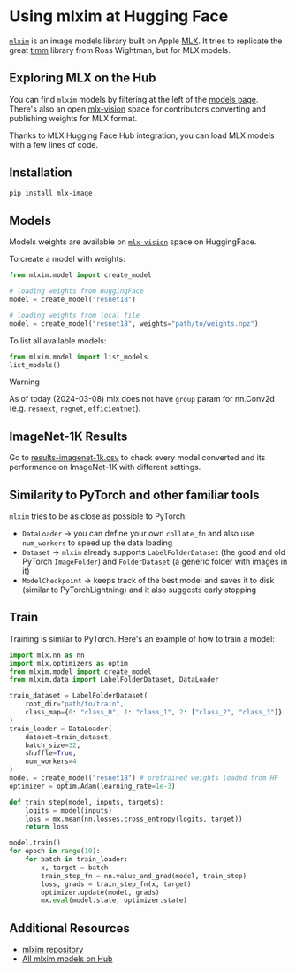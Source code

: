 # Using mlxim at Hugging Face

[`mlxim`](https://github.com/riccardomusmeci/mlx-image) is an image models library built on Apple [MLX](https://github.com/ml-explore/mlx). It tries to replicate the great [timm](https://github.com/huggingface/pytorch-image-models) library from Ross Wightman, but for MLX models.


## Exploring MLX on the Hub

You can find `mlxim` models by filtering at the left of the [models page](https://huggingface.co/models?library=mlxim&sort=trending).
There's also an open [mlx-vision](https://huggingface.co/mlx-vision) space for contributors converting and publishing weights for MLX format.

Thanks to MLX Hugging Face Hub integration, you can load MLX models with a few lines of code. 

## Installation

```bash
pip install mlx-image
```
## **Models**
Models weights are available on [`mlx-vision`](https://huggingface.co/mlx-vision) space on HuggingFace.

To create a model with weights:
```python
from mlxim.model import create_model

# loading weights from HuggingFace
model = create_model("resnet18")

# loading weights from local file
model = create_model("resnet18", weights="path/to/weights.npz")
```

To list all available models:
```python
from mlxim.model import list_models
list_models()
```
> [!WARNING]
> As of today (2024-03-08) mlx does not have `group` param for nn.Conv2d (e.g. `resnext`, `regnet`, `efficientnet`).

## **ImageNet-1K Results**
Go to [results-imagenet-1k.csv](https://github.com/riccardomusmeci/mlx-image/blob/main/results/results-imagenet-1k.csv) to check every model converted and its performance on ImageNet-1K with different settings.

## **Similarity to PyTorch and other familiar tools**
`mlxim` tries to be as close as possible to PyTorch:
- `DataLoader` -> you can define your own `collate_fn` and also use `num_workers` to speed up the data loading
- `Dataset` -> `mlxim` already supports `LabelFolderDataset` (the good and old PyTorch `ImageFolder`) and `FolderDataset` (a generic folder with images in it)
- `ModelCheckpoint` -> keeps track of the best model and saves it to disk (similar to PyTorchLightning) and it also suggests early stopping

## **Train**
Training is similar to PyTorch. Here's an example of how to train a model:

```python
import mlx.nn as nn
import mlx.optimizers as optim
from mlxim.model import create_model
from mlxim.data import LabelFolderDataset, DataLoader

train_dataset = LabelFolderDataset(
    root_dir="path/to/train",
    class_map={0: "class_0", 1: "class_1", 2: ["class_2", "class_3"]}
)
train_loader = DataLoader(
    dataset=train_dataset,
    batch_size=32,
    shuffle=True,
    num_workers=4
)
model = create_model("resnet18") # pretrained weights loaded from HF
optimizer = optim.Adam(learning_rate=1e-3)

def train_step(model, inputs, targets):
    logits = model(inputs)
    loss = mx.mean(nn.losses.cross_entropy(logits, target))
    return loss

model.train()
for epoch in range(10):
    for batch in train_loader:
        x, target = batch
        train_step_fn = nn.value_and_grad(model, train_step)
        loss, grads = train_step_fn(x, target)
        optimizer.update(model, grads)
        mx.eval(model.state, optimizer.state)
```

## Additional Resources

* [mlxim repository](https://github.com/riccardomusmeci/mlx-image)
* [All mlxim models on Hub](https://huggingface.co/models?library=mlxim&sort=trending)
